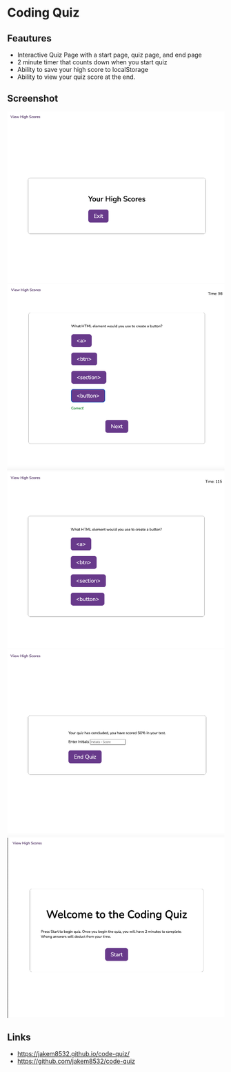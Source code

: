 # Coding Quiz

## Feautures
- Interactive Quiz Page with a start page, quiz page, and end page
- 2 minute timer that counts down when you start quiz
- Ability to save your high score to localStorage
- Ability to view your quiz score at the end.

## Screenshot

<img src="./assets/img/ss-1.png">
<img src="./assets/img/ss-5.png">
<img src="./assets/img/ss-4.png">
<img src="./assets/img/ss-3.png">
<img src="./assets/img/ss-2.png">

## Links

- https://jakem8532.github.io/code-quiz/
- https://github.com/jakem8532/code-quiz